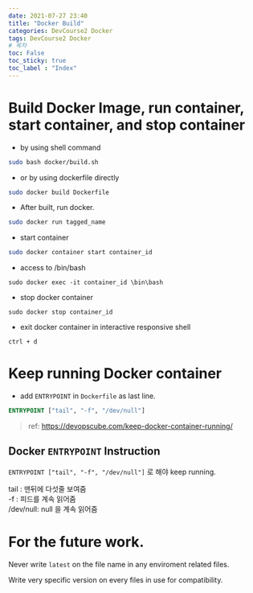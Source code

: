 ```yaml
---
date: 2021-07-27 23:40
title: "Docker Build"
categories: DevCourse2 Docker
tags: DevCourse2 Docker
# 목차
toc: False  
toc_sticky: true 
toc_label : "Index"
---
```


# Build Docker Image, run container, start container, and stop container
- by using shell command
```sh
sudo bash docker/build.sh
```

- or by using dockerfile directly
```sh
sudo docker build Dockerfile
```

- After built, run docker.
```sh
sudo docker run tagged_name
```

- start container
```sh
sudo docker container start container_id
```

- access to /bin/bash
```
sudo docker exec -it container_id \bin\bash
```

- stop docker container
```
sudo docker stop container_id
```

- exit docker container in interactive responsive shell
```
ctrl + d
```



# Keep running Docker container
- add `ENTRYPOINT` in `Dockerfile` as last line.
```dockerfile
ENTRYPOINT ["tail", "-f", "/dev/null"]
```

> ref: <https://devopscube.com/keep-docker-container-running/>

## Docker `ENTRYPOINT` Instruction
`ENTRYPOINT ["tail", "-f", "/dev/null"]` 로 해야 keep running.  

tail : 맨뒤에 다섯줄 보여줌  
-f : 피드를 계속 읽어줌  
/dev/null: null 을 계속 읽어줌  


# For the future work.
Never write `latest` on the file name in any enviroment related files.  

Write very specific version on every files in use for compatibility.  







